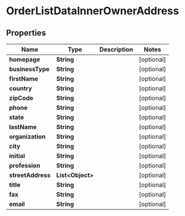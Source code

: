 

# OrderListDataInnerOwnerAddress


## Properties

| Name | Type | Description | Notes |
|------------ | ------------- | ------------- | -------------|
|**homepage** | **String** |  |  [optional] |
|**businessType** | **String** |  |  [optional] |
|**firstName** | **String** |  |  [optional] |
|**country** | **String** |  |  [optional] |
|**zipCode** | **String** |  |  [optional] |
|**phone** | **String** |  |  [optional] |
|**state** | **String** |  |  [optional] |
|**lastName** | **String** |  |  [optional] |
|**organization** | **String** |  |  [optional] |
|**city** | **String** |  |  [optional] |
|**initial** | **String** |  |  [optional] |
|**profession** | **String** |  |  [optional] |
|**streetAddress** | **List&lt;Object&gt;** |  |  [optional] |
|**title** | **String** |  |  [optional] |
|**fax** | **String** |  |  [optional] |
|**email** | **String** |  |  [optional] |



